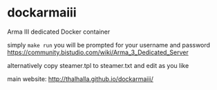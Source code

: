 # dockarmaiii
Arma III dedicated Docker container

simply `make run` you will be prompted for your username and password
https://community.bistudio.com/wiki/Arma_3_Dedicated_Server

alternatively copy steamer.tpl to steamer.txt and edit as you like

main website:
http://thalhalla.github.io/dockarmaiii/
